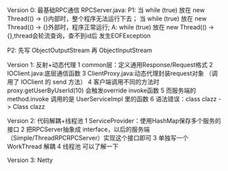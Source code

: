 Version 0: 
    最基础RPC通信
RPCServer.java:
P1: 当 while (true) 放在 new Thread(() -> {}内部时，整个程序无法运行下去；
    当 while (true) 放在 new Thread(() -> {}外部时，程序正常运行;
A: while (true) 放在 new Thread(() -> {},thread会轮流查询，查不到id后 发生EOFException
    
P2: 先写 ObjectOutputStream 再 ObjectInputStream 

Version 1:
    反射+动态代理
1 common层：定义通用Response/Request格式
2 IOClient.java:底层通信函数
3 ClientProxy.java:动态代理封装request对象 （调用了 IOClient 的 send 方法）
4 客户端调用不同的方法时 proxy.getUserByUserId(10) 会触发override invoke函数
5 而服务端的 method.invoke 调用的是 UserServiceImpl 里的函数
6 语法错误：class<T> clazz -> Class<T> clazz

Version 2:
    代码解耦+线程池
1 ServiceProvider：使用HashMap保存多个服务的接口
2 把RPCServer抽象成 interface，以后的服务端（Simple/ThreadRPCRPCServer）实现这个接口即可
3 单独写一个 WorkThread 解耦
4 线程池 可以了解一下

Version 3:
    Netty



